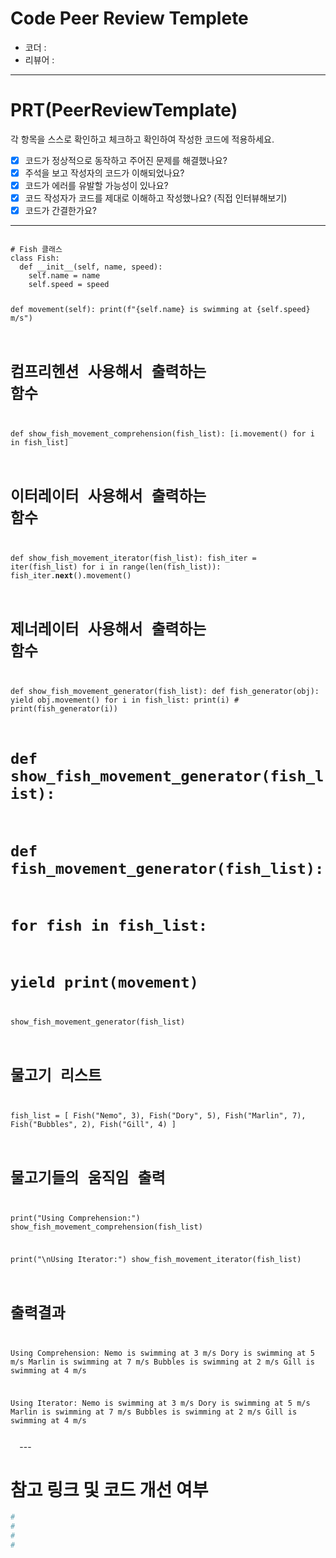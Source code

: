# Code Peer Review Templete

- 코더 : 
- 리뷰어 : 

---

# PRT(PeerReviewTemplate)

각 항목을 스스로 확인하고 체크하고 확인하여 작성한 코드에 적용하세요.

- [x] 코드가 정상적으로 동작하고 주어진 문제를 해결했나요?
- [x] 주석을 보고 작성자의 코드가 이해되었나요?
- [x] 코드가 에러를 유발할 가능성이 있나요?
- [x] 코드 작성자가 코드를 제대로 이해하고 작성했나요? (직접 인터뷰해보기)
- [x] 코드가 간결한가요?

---
<code>
# Fish 클래스
class Fish:
  def __init__(self, name, speed):
    self.name = name
    self.speed = speed
  
  def movement(self):
    print(f"{self.name} is swimming at {self.speed} m/s")
  
# 컴프리헨션 사용해서 출력하는 함수
def show_fish_movement_comprehension(fish_list):
  [i.movement() for i in fish_list]

# 이터레이터 사용해서 출력하는 함수
def show_fish_movement_iterator(fish_list):
  fish_iter = iter(fish_list)
  for i in range(len(fish_list)):
    fish_iter.__next__().movement()

# 제너레이터 사용해서 출력하는 함수

def show_fish_movement_generator(fish_list):
  def fish_generator(obj):
    yield obj.movement()
  for i in fish_list:
    print(i)
    # print(fish_generator(i))

# def show_fish_movement_generator(fish_list):
#    def fish_movement_generator(fish_list):
#         for fish in fish_list:
#             yield print(movement)
  

show_fish_movement_generator(fish_list)
  
# 물고기 리스트
fish_list = [
    Fish("Nemo", 3),
    Fish("Dory", 5),
    Fish("Marlin", 7),
    Fish("Bubbles", 2),
    Fish("Gill", 4)
]


# 물고기들의 움직임 출력
print("Using Comprehension:")
show_fish_movement_comprehension(fish_list)

print("\nUsing Iterator:")
show_fish_movement_iterator(fish_list)

# 출력결과
Using Comprehension:
Nemo is swimming at 3 m/s
Dory is swimming at 5 m/s
Marlin is swimming at 7 m/s
Bubbles is swimming at 2 m/s
Gill is swimming at 4 m/s

Using Iterator:
Nemo is swimming at 3 m/s
Dory is swimming at 5 m/s
Marlin is swimming at 7 m/s
Bubbles is swimming at 2 m/s
Gill is swimming at 4 m/s


  
  
  </code>
---

# 참고 링크 및 코드 개선 여부

```python
#
#
#
#
```

